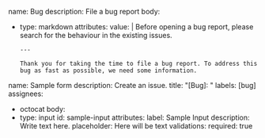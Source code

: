 name: Bug
description: File a bug report
body:
  - type: markdown
    attributes:
      value: |
        Before opening a bug report, please search for the behaviour in the existing issues. 
        
        ---
        
        Thank you for taking the time to file a bug report. To address this bug as fast as possible, we need some information.
  name: Sample form
description: Create an issue. 
title: "[Bug]: "
labels: [bug]
assignees:
  - octocat
body:
  - type: input
    id: sample-input
    attributes:
      label: Sample Input
      description: Write text here.
      placeholder: Here will be text
    validations:
      required: true
